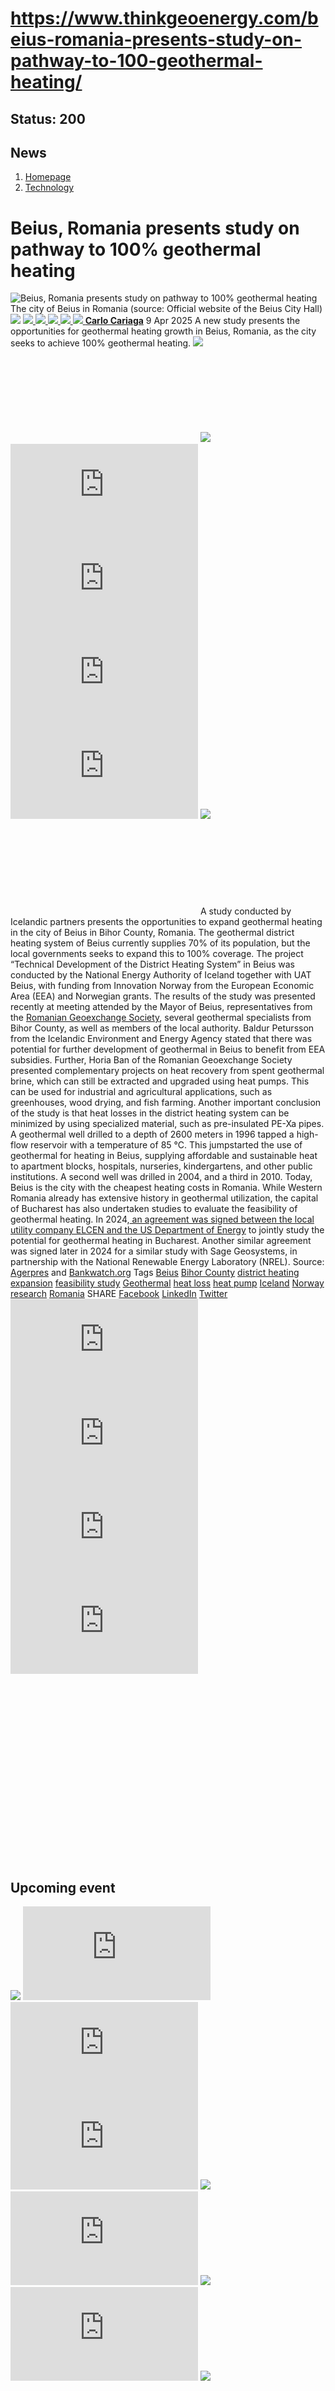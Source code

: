 # https://www.thinkgeoenergy.com/beius-romania-presents-study-on-pathway-to-100-geothermal-heating/

Status: 200
---

## News
  1. [Homepage](https://www.thinkgeoenergy.com "Homepage")
  2. [Technology](https://www.thinkgeoenergy.com/category/technology/)


# Beius, Romania presents study on pathway to 100% geothermal heating
![Beius, Romania presents study on pathway to 100% geothermal heating](https://www.thinkgeoenergy.com/wp-content/uploads/2025/04/Beius-1024x576.jpg) The city of Beius in Romania (source: Official website of the Beius City Hall)
![](https://www.thinkgeoenergy.com/wp-content/themes/tge/img/email-black-envelope-shape.png)
[ ![](https://www.thinkgeoenergy.com/wp-content/themes/tge/img/printer-tool-or-interface-symbol-for-print-button.png) ](https://www.thinkgeoenergy.com/beius-romania-presents-study-on-pathway-to-100-geothermal-heating/)
[ ![](https://www.thinkgeoenergy.com/wp-content/themes/tge/img/social_twitter_100.jpg) ](https://x.com/thinkgeoenergy)
[ ![](https://www.thinkgeoenergy.com/wp-content/themes/tge/img/social_linkedin_100.png) ](javascript:void\(0\))
[ ![](https://www.thinkgeoenergy.com/wp-content/themes/tge/img/social_facebook_100.png) ](javascript:void\(0\))
[ ![](https://www.thinkgeoenergy.com/wp-content/uploads/2022/10/Carlo-new-photo-100x100.jpg) ](https://www.thinkgeoenergy.com/author/ccariaga/) [**Carlo Cariaga**](https://www.thinkgeoenergy.com/author/ccariaga/) 9 Apr 2025
A new study presents the opportunities for geothermal heating growth in Beius, Romania, as the city seeks to achieve 100% geothermal heating.
[![](https://ads.thinkgeoenergy.com/images/dca4070464939a2994a515a77c380b1d.jpg)](https://ads.thinkgeoenergy.com/delivery/cl.php?bannerid=104&zoneid=38&sig=f79e1f308a08e7f3fa2725a083b0d3bc40b8650dbb1914d4332a8185b9ccc243&oadest=http%3A%2F%2Fexergy-orc.com%2F%3F%26utm_source%3Dthink%2Bgeo%2Benergy%26utm_medium%3Ddisplay%26utm_campaign%3Dthink%2Bgeo%2Benergy%2Bwebsite%2Badvertising)
![](https://ads.thinkgeoenergy.com/delivery/lg.php?bannerid=104&campaignid=1&zoneid=38&loc=https%3A%2F%2Fwww.thinkgeoenergy.com%2Fbeius-romania-presents-study-on-pathway-to-100-geothermal-heating%2F&cb=1ac94e5807)
[![](https://ads.thinkgeoenergy.com/images/4a3e2b3141477f469c9a365f6184a480.png)](https://ads.thinkgeoenergy.com/delivery/cl.php?bannerid=311&zoneid=39&sig=b3b3d564f7cfc242743c8edd9b7152f22a78ac6197d7f92e4cc0e73ca373289a&oadest=https%3A%2F%2Fwww.orcan-energy.com%2Fen%2F%3F%26utm_source%3Dthink%2Bgeo%2Benergy%26utm_medium%3Ddisplay%26utm_campaign%3Dthink%2Bgeo%2Benergy%2Bwebsite%2Badvertising)
![](https://ads.thinkgeoenergy.com/delivery/lg.php?bannerid=311&campaignid=1&zoneid=39&loc=https%3A%2F%2Fwww.thinkgeoenergy.com%2Fbeius-romania-presents-study-on-pathway-to-100-geothermal-heating%2F&cb=8d4313b7ca)
[![](https://ads.thinkgeoenergy.com/delivery/avw.php?zoneid=144&cb=0&n=a886266d)](https://ads.thinkgeoenergy.com/delivery/ck.php?n=a886266d&cb=0)
[![](https://ads.thinkgeoenergy.com/delivery/avw.php?zoneid=34&cb=0&n=a62ebb80)](https://ads.thinkgeoenergy.com/delivery/ck.php?n=a62ebb80&cb=0)
[![](https://ads.thinkgeoenergy.com/delivery/avw.php?zoneid=10&cb=0&n=ada237ed)](https://ads.thinkgeoenergy.com/delivery/ck.php?n=ada237ed&cb=0)
[![](https://ads.thinkgeoenergy.com/images/7e7c5bb8120b56faf9b98b6dd42a99e2.jpg)](https://ads.thinkgeoenergy.com/delivery/cl.php?bannerid=344&zoneid=136&sig=389321ea0439c998e1c90556efa5afb39da14ba04d90740966d794f512de5dbc&oadest=https%3A%2F%2Fwww.slb.com%2Fproducts-and-services%2Fscaling-new-energy-systems%2Fgeothermal%2Fgeothermal-consulting-services%3Futm_medium%3Dpaid%26utm_term%3Dbanner-ad%26utm_campaign%3D2025-geothermex-consulting-services-awareness)
![](https://ads.thinkgeoenergy.com/delivery/lg.php?bannerid=344&campaignid=1&zoneid=136&loc=https%3A%2F%2Fwww.thinkgeoenergy.com%2Fbeius-romania-presents-study-on-pathway-to-100-geothermal-heating%2F&cb=a4fc8ff78e)
A study conducted by Icelandic partners presents the opportunities to expand geothermal heating in the city of Beius in Bihor County, Romania. The geothermal district heating system of Beius currently supplies 70% of its population, but the local governments seeks to expand this to 100% coverage.
The project “Technical Development of the District Heating System” in Beius was conducted by the National Energy Authority of Iceland together with UAT Beius, with funding from Innovation Norway from the European Economic Area (EEA) and Norwegian grants.
The results of the study was presented recently at meeting attended by the Mayor of Beius, representatives from the [Romanian Geoexchange Society](https://geoexchange.ro/), several geothermal specialists from Bihor County, as well as members of the local authority.
Baldur Petursson from the Icelandic Environment and Energy Agency stated that there was potential for further development of geothermal in Beius to benefit from EEA subsidies. Further, Horia Ban of the Romanian Geoexchange Society presented complementary projects on heat recovery from spent geothermal brine, which can still be extracted and upgraded using heat pumps. This can be used for industrial and agricultural applications, such as greenhouses, wood drying, and fish farming.
Another important conclusion of the study is that heat losses in the district heating system can be minimized by using specialized material, such as pre-insulated PE-Xa pipes.
A geothermal well drilled to a depth of 2600 meters in 1996 tapped a high-flow reservoir with a temperature of 85 °C. This jumpstarted the use of geothermal for heating in Beius, supplying affordable and sustainable heat to apartment blocks, hospitals, nurseries, kindergartens, and other public institutions. A second well was drilled in 2004, and a third in 2010. Today, Beius is the city with the cheapest heating costs in Romania.
While Western Romania already has extensive history in geothermal utilization, the capital of Bucharest has also undertaken studies to evaluate the feasibility of geothermal heating. In 2024,[ an agreement was signed between the local utility company ELCEN and the US Department of Energy](https://www.thinkgeoenergy.com/geothermal-study-in-bucharest-romania-to-be-supported-by-us-doe/) to jointly study the potential for geothermal heating in Bucharest. Another similar agreement was signed later in 2024 for a similar study with Sage Geosystems, in partnership with the National Renewable Energy Laboratory (NREL).
Source: [Agerpres](https://agerpres.ro/administratie/2025/03/27/bihor-amplu-studiu-tehnic-pentru-extinderea-sistemului-de-incalzire-cu-resurse-geotermale-in-municip--1435114) and [Bankwatch.org](https://bankwatch.org/blog/bihor-county-leads-romania-s-geothermal-heating-revolution-with-eu-support)
Tags
[Beius](https://www.thinkgeoenergy.com/tag/beius/) [Bihor County](https://www.thinkgeoenergy.com/tag/bihor-county/) [district heating](https://www.thinkgeoenergy.com/tag/district-heating/) [expansion](https://www.thinkgeoenergy.com/tag/expansion/) [feasibility study](https://www.thinkgeoenergy.com/tag/feasibility-study/) [Geothermal](https://www.thinkgeoenergy.com/tag/geothermal/) [heat loss](https://www.thinkgeoenergy.com/tag/heat-loss/) [heat pump](https://www.thinkgeoenergy.com/tag/heat-pump/) [Iceland](https://www.thinkgeoenergy.com/tag/iceland/) [Norway](https://www.thinkgeoenergy.com/tag/norway/) [research](https://www.thinkgeoenergy.com/tag/research/) [Romania](https://www.thinkgeoenergy.com/tag/romania/)
SHARE
[Facebook](javascript:void\(0\))
[LinkedIn](javascript:void\(0\))
[Twitter](javascript:void\(0\))
[![](https://ads.thinkgeoenergy.com/delivery/avw.php?zoneid=40&cb=0&n=af91e151)](https://ads.thinkgeoenergy.com/delivery/ck.php?n=af91e151&cb=0)
[![](https://ads.thinkgeoenergy.com/delivery/avw.php?zoneid=41&cb=0&n=a7dfda8b)](https://ads.thinkgeoenergy.com/delivery/ck.php?n=a7dfda8b&cb=0)
[![](https://ads.thinkgeoenergy.com/delivery/avw.php?zoneid=147&cb=0&n=a90740cd)](https://ads.thinkgeoenergy.com/delivery/ck.php?n=a90740cd&cb=0)
[![](https://ads.thinkgeoenergy.com/delivery/avw.php?zoneid=21&cb=0&n=a02718af)](https://ads.thinkgeoenergy.com/delivery/ck.php?n=a02718af&cb=0)
[![](https://ads.thinkgeoenergy.com/delivery/avw.php?zoneid=22&cb=0&n=af71fb28)](https://ads.thinkgeoenergy.com/delivery/ck.php?n=af71fb28&cb=0)
[![](https://ads.thinkgeoenergy.com/delivery/avw.php?zoneid=23&cb=0&n=a4159bf3)](https://ads.thinkgeoenergy.com/delivery/ck.php?n=a4159bf3&cb=0)
## Upcoming event
[![](https://www.thinkgeoenergy.com/beius-romania-presents-study-on-pathway-to-100-geothermal-heating/)](https://www.thinkgeoenergy.com/beius-romania-presents-study-on-pathway-to-100-geothermal-heating/)
[![](https://ads.thinkgeoenergy.com/delivery/avw.php?zoneid=35&cb=0&n=ac8caac7)](https://ads.thinkgeoenergy.com/delivery/ck.php?n=ac8caac7&cb=0)
[![](https://ads.thinkgeoenergy.com/delivery/avw.php?zoneid=36&cb=0&n=a19b6bc8)](https://ads.thinkgeoenergy.com/delivery/ck.php?n=a19b6bc8&cb=0)
[![](https://ads.thinkgeoenergy.com/delivery/avw.php?zoneid=37&cb=0&n=ae3fd23e)](https://ads.thinkgeoenergy.com/delivery/ck.php?n=ae3fd23e&cb=0)
[![](https://ads.thinkgeoenergy.com/images/476eb28404bc7209c844fbfbd47b5d28.jpg)](https://ads.thinkgeoenergy.com/delivery/cl.php?bannerid=35&zoneid=2&sig=a917c6c0f2e3da26dbab140583e33f79f4282700f22311e51efeddd8c441792a&oadest=http%3A%2F%2Fexergy-orc.com%2F%3F%26utm_source%3Dthink%2Bgeo%2Benergy%26utm_medium%3Ddisplay%26utm_campaign%3Dthink%2Bgeo%2Benergy%2Bwebsite%2Badvertising)
![](https://ads.thinkgeoenergy.com/delivery/lg.php?bannerid=35&campaignid=1&zoneid=2&loc=https%3A%2F%2Fwww.thinkgeoenergy.com%2Fbeius-romania-presents-study-on-pathway-to-100-geothermal-heating%2F&cb=2299658e4c)
[![](https://ads.thinkgeoenergy.com/images/a62b7481c7116f0aac3d58406ab9fb81.png)](https://ads.thinkgeoenergy.com/delivery/cl.php?bannerid=310&zoneid=3&sig=b88a8bde13e9b9d2a9b95000271f9f6e7b2a7129c09729a3226591ce0274baaf&oadest=https%3A%2F%2Fwww.orcan-energy.com%2Fen%2F%3F%26utm_source%3Dthink%2Bgeo%2Benergy%26utm_medium%3Ddisplay%26utm_campaign%3Dthink%2Bgeo%2Benergy%2Bwebsite%2Badvertising)
![](https://ads.thinkgeoenergy.com/delivery/lg.php?bannerid=310&campaignid=1&zoneid=3&loc=https%3A%2F%2Fwww.thinkgeoenergy.com%2Fbeius-romania-presents-study-on-pathway-to-100-geothermal-heating%2F&cb=6d96ac2ce7)
[![](https://ads.thinkgeoenergy.com/images/0e10b6913875ac647e4efda896a463fd.jpg)](https://ads.thinkgeoenergy.com/delivery/cl.php?bannerid=343&zoneid=135&sig=da665187dcfafa7fb1e532b32d330868e2d71fa7ea128dc6ab851700129ef51c&oadest=https%3A%2F%2Fwww.slb.com%2Fproducts-and-services%2Fscaling-new-energy-systems%2Fgeothermal%2Fgeothermal-consulting-services%3Futm_medium%3Dpaid%26utm_term%3Dbanner-ad%26utm_campaign%3D2025-geothermex-consulting-services-awareness)
![](https://ads.thinkgeoenergy.com/delivery/lg.php?bannerid=343&campaignid=1&zoneid=135&loc=https%3A%2F%2Fwww.thinkgeoenergy.com%2Fbeius-romania-presents-study-on-pathway-to-100-geothermal-heating%2F&cb=76a846678e)
[![](https://ads.thinkgeoenergy.com/delivery/avw.php?zoneid=12&cb=0&n=a5182671)](https://ads.thinkgeoenergy.com/delivery/ck.php?n=a5182671&cb=0)
[![](https://ads.thinkgeoenergy.com/delivery/avw.php?zoneid=13&cb=0&n=a2c2aee1)](https://ads.thinkgeoenergy.com/delivery/ck.php?n=a2c2aee1&cb=0)
[![](https://ads.thinkgeoenergy.com/delivery/avw.php?zoneid=146&cb=0&n=a962a961)](https://ads.thinkgeoenergy.com/delivery/ck.php?n=a962a961&cb=0)
[![](https://ads.thinkgeoenergy.com/images/b2d37bc1f3a527628eaa8da73d21b04b.jpg)](https://ads.thinkgeoenergy.com/delivery/cl.php?bannerid=299&zoneid=148&sig=2233177e813097d19db2b291bfe270ff094861549c2805cb616fb1ee6e2dffc0&oadest=https%3A%2F%2Finco-drilling.com%2F%3F%26utm_source%3Dthink%2Bgeo%2Benergy%26utm_medium%3Ddisplay%26utm_campaign%3Dthink%2Bgeo%2Benergy%2Bwebsite%2Badvertising)
![](https://ads.thinkgeoenergy.com/delivery/lg.php?bannerid=299&campaignid=1&zoneid=148&loc=https%3A%2F%2Fwww.thinkgeoenergy.com%2Fbeius-romania-presents-study-on-pathway-to-100-geothermal-heating%2F&cb=e65c6a9199)
[![](https://ads.thinkgeoenergy.com/images/e7ebde4d5266b5e376df11bd37a43e9c.jpg)](https://ads.thinkgeoenergy.com/delivery/cl.php?bannerid=300&zoneid=149&sig=1eaf5ad35af15910acd4493452cce8545c2639550551eb67a44c40a5a4b0ceac&oadest=https%3A%2F%2Finco-drilling.com%2F%3F%26utm_source%3Dthink%2Bgeo%2Benergy%26utm_medium%3Ddisplay%26utm_campaign%3Dthink%2Bgeo%2Benergy%2Bwebsite%2Badvertising)
![](https://ads.thinkgeoenergy.com/delivery/lg.php?bannerid=300&campaignid=1&zoneid=149&loc=https%3A%2F%2Fwww.thinkgeoenergy.com%2Fbeius-romania-presents-study-on-pathway-to-100-geothermal-heating%2F&cb=c64f88e3a9)
[![](https://ads.thinkgeoenergy.com/images/c05bbc71b38e913aaddba397f8e88435.gif)](https://ads.thinkgeoenergy.com/delivery/cl.php?bannerid=314&zoneid=150&sig=c88236cc6eca61c691af98066fcf5de828a9bd6b33f84708c43607b27f74ce70&oadest=https%3A%2F%2Fstrydefurther.com%2Findustries%2Flow-cost-low-environmental-impact-exploration-and-monitoring-solutions-for-geothermal-energy-production-2%3F%26utm_source%3Dthink%2Bgeo%2Benergy%26utm_medium%3Ddisplay%26utm_campaign%3Dthink%2Bgeo%2Benergy%2Bwebsite%2Badvertising)
![](https://ads.thinkgeoenergy.com/delivery/lg.php?bannerid=314&campaignid=1&zoneid=150&loc=https%3A%2F%2Fwww.thinkgeoenergy.com%2Fbeius-romania-presents-study-on-pathway-to-100-geothermal-heating%2F&cb=35e0654a26)
[![](https://ads.thinkgeoenergy.com/images/8a5a96ea04a2c1fe06a37e11acd687e2.gif)](https://ads.thinkgeoenergy.com/delivery/cl.php?bannerid=315&zoneid=151&sig=5ee8f7a3d59fa5621b76adae024389ccd468674329b65928694e5f0be9840501&oadest=https%3A%2F%2Fstrydefurther.com%2Findustries%2Flow-cost-low-environmental-impact-exploration-and-monitoring-solutions-for-geothermal-energy-production-2%3F%26utm_source%3Dthink%2Bgeo%2Benergy%26utm_medium%3Ddisplay%26utm_campaign%3Dthink%2Bgeo%2Benergy%2Bwebsite%2Badvertising)
![](https://ads.thinkgeoenergy.com/delivery/lg.php?bannerid=315&campaignid=1&zoneid=151&loc=https%3A%2F%2Fwww.thinkgeoenergy.com%2Fbeius-romania-presents-study-on-pathway-to-100-geothermal-heating%2F&cb=213790764b)
### Check out the latest Industry Events & Conferences
[Go to Events](https://www.thinkgeoenergy.com/events)
## Related News
[ ![Initial investigations ongoing on geothermal potential in Burgdorf, Switzerland](https://www.thinkgeoenergy.com/wp-content/uploads/2025/09/Burgdorf-von-oben-400x300.jpg) 29 Sep 2025 Initial investigations ongoing on geothermal potential in Burgdorf, Switzerland ](https://www.thinkgeoenergy.com/initial-investigations-ongoing-on-geothermal-potential-in-burgdorf-switzerland/)
SHARE
![](https://www.thinkgeoenergy.com/beius-romania-presents-study-on-pathway-to-100-geothermal-heating/) ![](https://www.thinkgeoenergy.com/beius-romania-presents-study-on-pathway-to-100-geothermal-heating/) ![](https://www.thinkgeoenergy.com/beius-romania-presents-study-on-pathway-to-100-geothermal-heating/) ![](https://www.thinkgeoenergy.com/beius-romania-presents-study-on-pathway-to-100-geothermal-heating/)
[ ![Geothermal greenhouse project in Kayseri, Türkiye progressing towards 2026 operations](https://www.thinkgeoenergy.com/wp-content/uploads/2025/09/Kayseri-drilling-400x225.png) 29 Sep 2025 Geothermal greenhouse project in Kayseri, Türkiye progressing towards 2026 operations ](https://www.thinkgeoenergy.com/geothermal-greenhouse-project-in-kayseri-turkiye-progressing-towards-2026-operations/)
SHARE
![](https://www.thinkgeoenergy.com/beius-romania-presents-study-on-pathway-to-100-geothermal-heating/) ![](https://www.thinkgeoenergy.com/beius-romania-presents-study-on-pathway-to-100-geothermal-heating/) ![](https://www.thinkgeoenergy.com/beius-romania-presents-study-on-pathway-to-100-geothermal-heating/) ![](https://www.thinkgeoenergy.com/beius-romania-presents-study-on-pathway-to-100-geothermal-heating/)
[ ![Cornish Lithium raises £35m equity funding to advance UK lithium and geothermal projects](https://www.thinkgeoenergy.com/wp-content/uploads/2025/09/Cornish-Lithium-demonstration-400x267.png) 29 Sep 2025 Cornish Lithium raises £35m equity funding to advance UK lithium and geothermal projects ](https://www.thinkgeoenergy.com/cornish-lithium-raises-35m-equity-funding-to-advance-uk-lithium-and-geothermal-projects/)
SHARE
![](https://www.thinkgeoenergy.com/beius-romania-presents-study-on-pathway-to-100-geothermal-heating/) ![](https://www.thinkgeoenergy.com/beius-romania-presents-study-on-pathway-to-100-geothermal-heating/) ![](https://www.thinkgeoenergy.com/beius-romania-presents-study-on-pathway-to-100-geothermal-heating/) ![](https://www.thinkgeoenergy.com/beius-romania-presents-study-on-pathway-to-100-geothermal-heating/)
[ ![German Geothermal Congress 2025 expands with record program](https://www.thinkgeoenergy.com/wp-content/uploads/2023/03/Frankfurt-am-Main-400x267.jpg) 26 Sep 2025 German Geothermal Congress 2025 expands with record program ](https://www.thinkgeoenergy.com/german-geothermal-congress-2025-expands-with-record-program/)
SHARE
![](https://www.thinkgeoenergy.com/beius-romania-presents-study-on-pathway-to-100-geothermal-heating/) ![](https://www.thinkgeoenergy.com/beius-romania-presents-study-on-pathway-to-100-geothermal-heating/) ![](https://www.thinkgeoenergy.com/beius-romania-presents-study-on-pathway-to-100-geothermal-heating/) ![](https://www.thinkgeoenergy.com/beius-romania-presents-study-on-pathway-to-100-geothermal-heating/)
[ ![Vulcan Energy awards contract for geothermal plant in Germany](https://www.thinkgeoenergy.com/wp-content/uploads/2025/05/Vercana-drilling-rig-2-400x208.png) 26 Sep 2025 Vulcan Energy awards contract for geothermal plant in Germany ](https://www.thinkgeoenergy.com/vulcan-energy-awards-contract-for-geothermal-plant-in-germany/)
SHARE
![](https://www.thinkgeoenergy.com/beius-romania-presents-study-on-pathway-to-100-geothermal-heating/) ![](https://www.thinkgeoenergy.com/beius-romania-presents-study-on-pathway-to-100-geothermal-heating/) ![](https://www.thinkgeoenergy.com/beius-romania-presents-study-on-pathway-to-100-geothermal-heating/) ![](https://www.thinkgeoenergy.com/beius-romania-presents-study-on-pathway-to-100-geothermal-heating/)
[ ![Updated geothermal resource assessment released in Iceland](https://www.thinkgeoenergy.com/wp-content/uploads/2022/07/Efri-Reykir-400x300.jpg) 26 Sep 2025 Updated geothermal resource assessment released in Iceland ](https://www.thinkgeoenergy.com/updated-geothermal-resource-assessment-released-in-iceland/)
SHARE
![](https://www.thinkgeoenergy.com/beius-romania-presents-study-on-pathway-to-100-geothermal-heating/) ![](https://www.thinkgeoenergy.com/beius-romania-presents-study-on-pathway-to-100-geothermal-heating/) ![](https://www.thinkgeoenergy.com/beius-romania-presents-study-on-pathway-to-100-geothermal-heating/) ![](https://www.thinkgeoenergy.com/beius-romania-presents-study-on-pathway-to-100-geothermal-heating/)
[ ![MinWat-2025 will be held at Pamukkale University in Türkiye on 3-6 November 2025](https://www.thinkgeoenergy.com/wp-content/uploads/2025/09/Minwat-2025-400x300.png) 26 Sep 2025 MinWat-2025 will be held at Pamukkale University in Türkiye on 3-6 November 2025 ](https://www.thinkgeoenergy.com/minwat-2025-will-be-held-at-pamukkale-university-in-turkiye-on-3-6-november-2025/)
SHARE
![](https://www.thinkgeoenergy.com/beius-romania-presents-study-on-pathway-to-100-geothermal-heating/) ![](https://www.thinkgeoenergy.com/beius-romania-presents-study-on-pathway-to-100-geothermal-heating/) ![](https://www.thinkgeoenergy.com/beius-romania-presents-study-on-pathway-to-100-geothermal-heating/) ![](https://www.thinkgeoenergy.com/beius-romania-presents-study-on-pathway-to-100-geothermal-heating/)
[ ![Groundbreaking marks start of geothermal heating project in Gräfelfing, Germany](https://www.thinkgeoenergy.com/wp-content/uploads/2025/09/grf_geothermie-start-spatenstich-400x225.jpg) 25 Sep 2025 Groundbreaking marks start of geothermal heating project in Gräfelfing, Germany ](https://www.thinkgeoenergy.com/groundbreaking-marks-start-of-geothermal-project-in-grafelfing/)
SHARE
![](https://www.thinkgeoenergy.com/beius-romania-presents-study-on-pathway-to-100-geothermal-heating/) ![](https://www.thinkgeoenergy.com/beius-romania-presents-study-on-pathway-to-100-geothermal-heating/) ![](https://www.thinkgeoenergy.com/beius-romania-presents-study-on-pathway-to-100-geothermal-heating/) ![](https://www.thinkgeoenergy.com/beius-romania-presents-study-on-pathway-to-100-geothermal-heating/)
[ ![Szczecin, Poland launches tender for deep geothermal drilling](https://www.thinkgeoenergy.com/wp-content/uploads/2025/09/Szczecin_Poland_sailing_ships-400x225.jpg) 25 Sep 2025 Szczecin, Poland launches tender for deep geothermal drilling ](https://www.thinkgeoenergy.com/szczecin-launches-tender-for-deep-geothermal-well/)
SHARE
![](https://www.thinkgeoenergy.com/beius-romania-presents-study-on-pathway-to-100-geothermal-heating/) ![](https://www.thinkgeoenergy.com/beius-romania-presents-study-on-pathway-to-100-geothermal-heating/) ![](https://www.thinkgeoenergy.com/beius-romania-presents-study-on-pathway-to-100-geothermal-heating/) ![](https://www.thinkgeoenergy.com/beius-romania-presents-study-on-pathway-to-100-geothermal-heating/)
[ ![Flagship geothermal projects to conclude Praxisforum 2025](https://www.thinkgeoenergy.com/wp-content/uploads/2020/10/PFB_PraxisforumGeothermieBayern_Enerchange-400x266.png) 24 Sep 2025 Flagship geothermal projects to conclude Praxisforum 2025 ](https://www.thinkgeoenergy.com/flagship-geothermal-projects-to-conclude-praxisforum-2025/)
SHARE
![](https://www.thinkgeoenergy.com/beius-romania-presents-study-on-pathway-to-100-geothermal-heating/) ![](https://www.thinkgeoenergy.com/beius-romania-presents-study-on-pathway-to-100-geothermal-heating/) ![](https://www.thinkgeoenergy.com/beius-romania-presents-study-on-pathway-to-100-geothermal-heating/) ![](https://www.thinkgeoenergy.com/beius-romania-presents-study-on-pathway-to-100-geothermal-heating/)
[ ![Slovakia backs geothermal heating project in the High Tatras](https://www.thinkgeoenergy.com/wp-content/uploads/2025/09/HighTatra_Slovakia-400x266.jpg) 24 Sep 2025 Slovakia backs geothermal heating project in the High Tatras ](https://www.thinkgeoenergy.com/slovakia-backs-geothermal-heating-project-in-the-high-tatras/)
SHARE
![](https://www.thinkgeoenergy.com/beius-romania-presents-study-on-pathway-to-100-geothermal-heating/) ![](https://www.thinkgeoenergy.com/beius-romania-presents-study-on-pathway-to-100-geothermal-heating/) ![](https://www.thinkgeoenergy.com/beius-romania-presents-study-on-pathway-to-100-geothermal-heating/) ![](https://www.thinkgeoenergy.com/beius-romania-presents-study-on-pathway-to-100-geothermal-heating/)
[ ![Our Climate Future 2025: Iceland-EU symposium on geothermal energy in Brussels](https://www.thinkgeoenergy.com/wp-content/uploads/2025/09/Our-Climate-Future-Event-Oct-2025-ocf-hellisheidi-400x224.png) 24 Sep 2025 Our Climate Future 2025: Iceland-EU symposium on geothermal energy in Brussels ](https://www.thinkgeoenergy.com/our-climate-future-2025-iceland-eu-symposium-on-geothermal-energy-in-brussels/)
SHARE
![](https://www.thinkgeoenergy.com/beius-romania-presents-study-on-pathway-to-100-geothermal-heating/) ![](https://www.thinkgeoenergy.com/beius-romania-presents-study-on-pathway-to-100-geothermal-heating/) ![](https://www.thinkgeoenergy.com/beius-romania-presents-study-on-pathway-to-100-geothermal-heating/) ![](https://www.thinkgeoenergy.com/beius-romania-presents-study-on-pathway-to-100-geothermal-heating/)
[](https://www.thinkgeoenergy.com/beius-romania-presents-study-on-pathway-to-100-geothermal-heating/) [](https://www.thinkgeoenergy.com/beius-romania-presents-study-on-pathway-to-100-geothermal-heating/)
[![](https://ads.thinkgeoenergy.com/images/eacfb4973619c36e88404f2b367e4f06.jpg)](https://ads.thinkgeoenergy.com/delivery/cl.php?bannerid=259&zoneid=145&sig=b29592330aee2868e962b21920aed234739ce8009449f8ebb80c20e0ae6a7231&oadest=https%3A%2F%2Fwww.jrgenergy.com%2F%3F%26utm_source%3Dthink%2Bgeo%2Benergy%26utm_medium%3Ddisplay%26utm_campaign%3Dthink%2Bgeo%2Benergy%2Bwebsite%2Badvertising)
![](https://ads.thinkgeoenergy.com/delivery/lg.php?bannerid=259&campaignid=1&zoneid=145&loc=https%3A%2F%2Fwww.thinkgeoenergy.com%2Fbeius-romania-presents-study-on-pathway-to-100-geothermal-heating%2F&cb=df1bb54e41)
[![](https://ads.thinkgeoenergy.com/images/41406b95b88864e0758fc238260291b4.jpg)](https://ads.thinkgeoenergy.com/delivery/cl.php?bannerid=261&zoneid=152&sig=7ccc20cb02a155ba32ccf3a8b531d9d17da1a7c711ab999c04b9c70dc64d357c&oadest=https%3A%2F%2Fwww.jrgenergy.com%2F%3F%26utm_source%3Dthink%2Bgeo%2Benergy%26utm_medium%3Ddisplay%26utm_campaign%3Dthink%2Bgeo%2Benergy%2Bwebsite%2Badvertising)
![](https://ads.thinkgeoenergy.com/delivery/lg.php?bannerid=261&campaignid=1&zoneid=152&loc=https%3A%2F%2Fwww.thinkgeoenergy.com%2Fbeius-romania-presents-study-on-pathway-to-100-geothermal-heating%2F&cb=516abd92d1)
[![](https://ads.thinkgeoenergy.com/images/d43f23414ac0635c1f8442c9beba9fde.jpg)](https://ads.thinkgeoenergy.com/delivery/cl.php?bannerid=260&zoneid=153&sig=f00735bf447cb3ee92d64f28be388ff23638991acb61e6a64df85105fb87c686&oadest=https%3A%2F%2Fwww.jrgenergy.com%2F%3F%26utm_source%3Dthink%2Bgeo%2Benergy%26utm_medium%3Ddisplay%26utm_campaign%3Dthink%2Bgeo%2Benergy%2Bwebsite%2Badvertising)
![](https://ads.thinkgeoenergy.com/delivery/lg.php?bannerid=260&campaignid=1&zoneid=153&loc=https%3A%2F%2Fwww.thinkgeoenergy.com%2Fbeius-romania-presents-study-on-pathway-to-100-geothermal-heating%2F&cb=976a6c19a2)
[ ![](https://www.thinkgeoenergy.com/wp-content/themes/tge/img/logos/logo.png) ](https://www.thinkgeoenergy.com/beius-romania-presents-study-on-pathway-to-100-geothermal-heating/)
  * Follow Think GeoEnergy
  * [ ![](https://www.thinkgeoenergy.com/wp-content/themes/tge/img/icons/facebook-icon.png) ](https://www.facebook.com/thinkgeoenergy)
  * [ ![](https://www.thinkgeoenergy.com/wp-content/themes/tge/img/icons/instagram.png) ](https://www.instagram.com/thinkgeoenergy/?hl=en)
  * [ ![](https://www.thinkgeoenergy.com/wp-content/themes/tge/img/icons/in.png) ](http://www.linkedin.com/groups?gid=1960587&trk=myg_ugrp_ovr)
  * [ ![](https://www.thinkgeoenergy.com/wp-content/themes/tge/img/icons/twitter_x_icon.png) ](https://x.com/thinkgeoenergy)
  * [ ![](https://www.thinkgeoenergy.com/wp-content/themes/tge/img/icons/YT.png) ](https://www.youtube.com/channel/UCvRx_SSV897Nm4e7NQbt5vQ)


  * [About Us](https://www.thinkgeoenergy.com/about/)
  * [Terms & Condition](https://www.thinkgeoenergy.com/about/terms-conditions/)
  * [Privacy Policy](https://www.thinkgeoenergy.com/about/privacy-policy/)
  * [Advertisement](https://www.thinkgeoenergy.com/advertisement/)
  * [Our Advertisers](https://www.thinkgeoenergy.com/our-advertisers/)
  * [Support](https://www.thinkgeoenergy.com/support-us/)


### Subscribe to our Newsletter
  * [ENGLISH](https://www.thinkgeoenergy.com/)
  * [EN ESPAÑOL](http://www.piensageotermia.com/)
  * [IN TURKISH](http://www.jeotermalhaberler.com/)


All rights reserved. © ThinkGeoEnergy ehf. 2025 
We use cookies on our website to give you the most relevant experience by remembering your preferences and repeat visits. By clicking “Accept”, you consent to the use of ALL the cookies.
Cookie settings[ACCEPT](https://www.thinkgeoenergy.com/beius-romania-presents-study-on-pathway-to-100-geothermal-heating/)
Manage consent
Close
#### Privacy Overview
This website uses cookies to improve your experience while you navigate through the website. Out of these, the cookies that are categorized as necessary are stored on your browser as they are essential for the working of basic functionalities of the ...
Necessary 
Necessary
Always Enabled
Necessary cookies are absolutely essential for the website to function properly. This category only includes cookies that ensures basic functionalities and security features of the website. These cookies do not store any personal information. 
Non-necessary 
Non-necessary
Any cookies that may not be particularly necessary for the website to function and is used specifically to collect user personal data via analytics, ads, other embedded contents are termed as non-necessary cookies. It is mandatory to procure user consent prior to running these cookies on your website. 
SAVE & ACCEPT
[ Go to mobile version ](https://www.thinkgeoenergy.com/beius-romania-presents-study-on-pathway-to-100-geothermal-heating/?amp=1)
